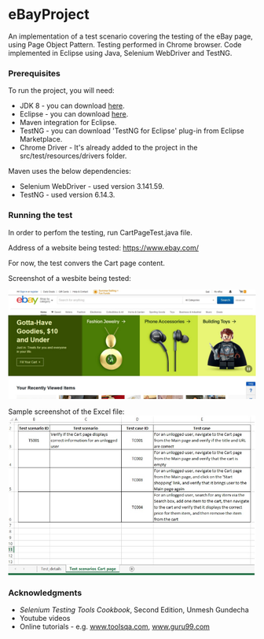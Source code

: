 # eBayProject
An implementation of a test scenario covering the testing of the eBay page, using Page Object Pattern. Testing performed in Chrome browser. Code implemented in Eclipse using Java, Selenium WebDriver and TestNG.

### Prerequisites
To run the project, you will need:

* JDK 8 - you can download [here](https://www.oracle.com/technetwork/java/javase/downloads/jdk8-downloads-2133151.html).
* Eclipse - you can download [here](https://www.eclipse.org/downloads/packages/).
* Maven integration for Eclipse.
* TestNG - you can download 'TestNG for Eclipse' plug-in from Eclipse Marketplace.
* Chrome Driver - It's already added to the project in the src/test/resources/drivers folder.

Maven uses the below dependencies:
* Selenium WebDriver - used version 3.141.59.
* TestNG - used version 6.14.3.

### Running the test
In order to perfom the testing, run CartPageTest.java file.

Address of a website being tested:
https://www.ebay.com/

For now, the test convers the Cart page content.

Screenshot of a wesbite being tested:

![alt text](eBayProject/src/test/resources/images/image1.jpg)

Sample screenshot of the Excel file:
![alt text](eBayProject/src/test/resources/images/excel.jpg)

### Acknowledgments
* _Selenium Testing Tools Cookbook_, Second Edition, Unmesh Gundecha
* Youtube videos
* Online tutorials - e.g. www.toolsqa.com, www.guru99.com
